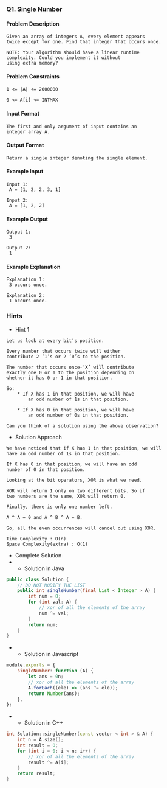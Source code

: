 ### Q1. Single Number
#### Problem Description
```text
Given an array of integers A, every element appears 
twice except for one. Find that integer that occurs once.

NOTE: Your algorithm should have a linear runtime 
complexity. Could you implement it without 
using extra memory?
```
#### Problem Constraints
```text
1 <= |A| <= 2000000

0 <= A[i] <= INTMAX
```
#### Input Format
```text
The first and only argument of input contains an 
integer array A.
```
#### Output Format
```text
Return a single integer denoting the single element.
```
#### Example Input
```text
Input 1:
 A = [1, 2, 2, 3, 1]

Input 2:
 A = [1, 2, 2]
```
#### Example Output
```text
Output 1:
 3

Output 2:
 1
```
#### Example Explanation
```text
Explanation 1:
 3 occurs once.

Explanation 2:
 1 occurs once.
```
### Hints
* Hint 1
```text
Let us look at every bit’s position.

Every number that occurs twice will either 
contribute 2 ‘1’s or 2 ‘0’s to the position.

The number that occurs once-‘X’ will contribute 
exactly one 0 or 1 to the position depending on 
whether it has 0 or 1 in that position.

So:
    * If X has 1 in that position, we will have 
        an odd number of 1s in that position.

    * If X has 0 in that position, we will have 
        an odd number of 0s in that position.

Can you think of a solution using the above observation?
```
* Solution Approach
```text
We have noticed that if X has 1 in that position, we will 
have an odd number of 1s in that position.

If X has 0 in that position, we will have an odd 
number of 0 in that position.

Looking at the bit operators, XOR is what we need.

XOR will return 1 only on two different bits. So if 
two numbers are the same, XOR will return 0.

Finally, there is only one number left.

A ^ A = 0 and A ^ B ^ A = B.

So, all the even occurrences will cancel out using XOR.

Time Complexity : O(n)
Space Complexity(extra) : O(1)
```
* Complete Solution
* * Solution in Java
```java
public class Solution {
    // DO NOT MODIFY THE LIST
    public int singleNumber(final List < Integer > A) {
        int num = 0;
        for (int val: A) {
            // xor of all the elements of the array
            num ^= val;
        }
        return num;
    }
}
```
* * Solution in Javascript
```javascript
module.exports = {
    singleNumber: function (A) {
        let ans = 0n;
        // xor of all the elements of the array
        A.forEach((ele) => (ans ^= ele));
        return Number(ans);
    },
};
```
* * Solution in C++
```cpp
int Solution::singleNumber(const vector < int > & A) {
    int n = A.size();
    int result = 0;
    for (int i = 0; i < n; i++) {
        // xor of all the elements of the array
        result ^= A[i];
    }
    return result;
}
```
